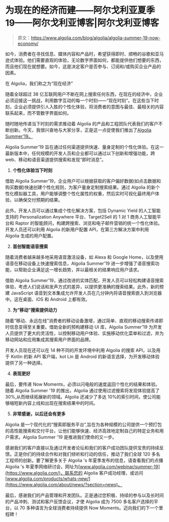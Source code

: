 # 为现在的经济而建——阿尔戈利亚夏季 19——阿尔戈利亚博客|阿尔戈利亚博客

> 原文：<https://www.algolia.com/blog/algolia/algolia-summer-19-now-economy/>

如今，消费者在寻找信息、媒体内容和产品时，希望获得即时、顺畅的谷歌和亚马逊式体验。他们需要直观的体验，无论数字界面如何，都能提供他们想要的东西，而且他们现在就想要。如今，这是决定客户是否参与、订阅和/或购买企业产品的因素。

在 Algolia，我们称之为“现在经济”

随着全球超过 38 亿互联网用户不断在网上搜索任何东西，在现在的经济中，企业必须迎接这一挑战，利用数字互动的每一个时刻——“现在时刻”。在这些当下时刻，企业必须提供引人入胜的个性化体验，将消费者的意图与最佳、最相关的内容联系起来，而不管数字界面如何。

随时随地传递当下时刻的需求推动着 Algolia 的产品和工程团队代表我们的客户不断创新。今天，我很兴奋地与大家分享，正是这一点促使我们推出了[Algolia Summer’19。](https://www.algolia.com/about/news/?section=news)

Algolia Summer’19 旨在通过任何渠道提供快速、量身定制的个性化体验。在这一最新版本中，任何规模的开发人员和企业都可以通过以下创新和增强功能，跨 web、移动和语音渠道提供搜索和发现“即时消息”。

1.  **个性化体验当下时刻**

借助 Algolia Summer’19，企业用户可以根据获取的客户偏好数据(如点击数据和购买数据)快速创建个性化规则，为客户量身定制搜索结果。通过 Algolia 的新个性化模拟器工具，用户能够调整个性化属性的权重，然后实时可视化最终用户体验，以确保交付预期的结果。

此外，开发人员可以通过集成个性化解决方案，包括 Dynamic Yield 的人工智能支持的 Personalization Anywhere 平台、Target2Sell 的 1 对 1 商务人工智能平台和 Raptor 的智能顾问，构建跨搜索、浏览和电子邮件营销的统一个性化体验。开发人员还可以利用 Algolia 的新用户配置 API，在第三方解决方案中利用 Algolia 生成的用户配置。

2.  **首创智能语音搜索**

随着消费者越来越多地采用语音激活设备，如 Alexa 和 Google Home，以及使用语音在移动设备上快速搜索信息，Algolia Summer’19 进一步增强了语音搜索功能，以帮助企业满足这一增长趋势，并以最相关的结果响应用户请求。

借助 Algolia Summer’19，通过改进的实体匹配，开发人员可以轻松构建语音搜索体验，考虑人们说话和发声方式的差异，以提供更准确的搜索结果。此外，新的预建 JavaScript 语音到文本集成允许开发人员在几分钟内将语音搜索嵌入到浏览器中。这在桌面、iOS 和 Android 上都有效。

3.  **为“移动”搜索提供动力**

随着“移动、永远在线”消费者的移动设备激增，通过简单、直观的移动搜索传递即时信息变得至关重要。借助全新的预构建移动 UI 库，Algolia Summer’19 为开发人员提供了更大的灵活性，以控制移动用户体验、实施移动优化菜单和过滤，并为移动网站和应用集成其搜索用户界面的品牌。

开发人员现在还可以在 14 种不同的开发环境中利用 Algolia 的搜索 API，以及用于 Kotlin 的新 API 客户端，kot Lin 是 Android 的新语言选择，为开发移动体验提供了另一种选择。

4.  **表现更好**

最后，要传递 Now Moments，必须以闪电般的速度返回个性化的结果和体验。随着 Algolia Summer '19 的推出，Algolia 通过使用过滤搜索将发现体验提高了 30%,从而继续拓展新的领域。Algolia 还减少了多达 10%的索引时间，使公司能够缩短新内容上线和出现在搜索结果中的时间。

5.  **非常感谢，以后还会有更多**

Algolia 是一个现代化的“搜索即服务平台”,旨在为各种规模的公司提供一个预打包的高性能搜索和交付平台，让他们能够快速、经济高效地定制自己的特定业务和用户需求。Algolia Summer '19 是推进我们使命的又一步。

感谢我们的客户直接以及通过开发者论坛和我们的客户成功团队提供宝贵的持续反馈。正是你们的持续合作和对我们倾听和行动的信任，推动了我们全球 120 多名工程师的创新。要了解更多关于 Algolia 's 年夏季发布的信息，请查看我们的点播 Algolia 's 年夏季网络研讨会，网址为[www.algolia.com/webinar/summer-19](https://www.algolia.com/)，联系您的 Algolia 客户成功经理，或访问[www.algolia.com/products/whats-new/](https://www.algolia.com/about/news/?section=news)。

最后，感谢我们的产品管理和开发团队。正是通过您积极、持续的参与以及长时间的产品冲刺、测试和客户反馈会议，才使 Algolia 成为 7500 多名客户选择的平台，以 70 多种语言为全球消费者持续提供 Now Moments。迈向我们的下一个里程碑！